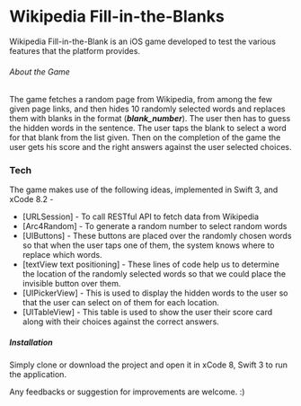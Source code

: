 # Wikipedia Fill-in-the-Blanks

Wikipedia Fill-in-the-Blank is an iOS game developed to test the various features that the platform provides.
###### About the Game

The game fetches a random page from Wikipedia, from among the few given page links, and then hides 10 randomly selected words and replaces them with blanks in the format (___blank_number___). The user then has to guess the hidden words in the sentence. The user taps the blank to select a word for that blank from the list given. Then on the completion of the game the user gets his score and the right answers against the user selected choices.


### Tech

The game makes use of the following ideas, implemented in Swift 3, and xCode 8.2 - 
* [URLSession] - To call RESTful API to fetch data from Wikipedia
* [Arc4Random] - To generate a random number to select random words
* [UIButtons] - These buttons are placed over the randomly chosen words so that when the user taps one of them, the system knows where to replace which words.
* [textView text positioning] - These lines of code help us to determine the location of the randomly selected words so that we could place the invisible button over them.
* [UIPickerView] - This is used to display the hidden words to the user so that the user can select on of them for each location.
* [UITableView] - This table is used to show the user their score card along with their choices against the correct answers.

##### Installation
Simply clone or download the project and open it in xCode 8, Swift 3 to run the application.

Any feedbacks or suggestion for improvements are welcome. :) 

